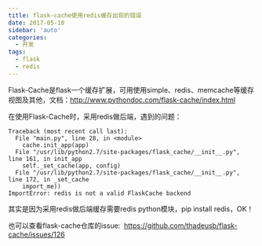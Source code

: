 ```yaml
---
title: flask-cache使用redis缓存出现的错误
date: 2017-05-10
sidebar: 'auto'
categories:
  - 开发
tags:
  - flask
  - redis
---
```


<p>Flask-Cache是flask一个缓存扩展，可用使用simple、redis、memcache等缓存视图及其他，文档：<a href="http://www.pythondoc.com/flask-cache/index.html" target="_blank" style="background-color: rgb(255, 255, 255);">http://www.pythondoc.com/flask-cache/index.html</a></p><p>在使用Flask-Cache时，采用redis做后端，遇到的问题：</p><pre style="max-width: 100%;"><code class="python hljs" codemark="1">Traceback (most recent call last):
  File <span class="hljs-string">"main.py"</span>, line <span class="hljs-number">28</span>, <span class="hljs-keyword">in</span> &lt;module&gt;
    cache.init_app(app)
  File <span class="hljs-string">"/usr/lib/python2.7/site-packages/flask_cache/__init__.py"</span>, line <span class="hljs-number">161</span>, <span class="hljs-keyword">in</span> init_app
    self._set_cache(app, config)
  File <span class="hljs-string">"/usr/lib/python2.7/site-packages/flask_cache/__init__.py"</span>, line <span class="hljs-number">172</span>, <span class="hljs-keyword">in</span> _set_cache
    import_me))
ImportError: redis <span class="hljs-keyword">is</span> <span class="hljs-keyword">not</span> a valid FlaskCache backend
</code></pre><p>其实是因为采用redis做后端缓存需要redis python模块，pip install redis，OK！</p><p>也可以查看flask-cache仓库的issue: &nbsp;<a href="https://github.com/thadeusb/flask-cache/issues/126" target="_blank" style="background-color: rgb(255, 255, 255);">https://github.com/thadeusb/flask-cache/issues/126</a></p><p><br></p>